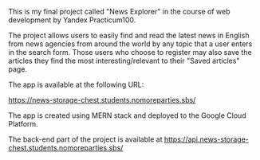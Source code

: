 This is my final project called "News Explorer" in the course of web development by Yandex Practicum100.

The project allows users to easily find and read the latest news in English from news agencies from around the world by any topic that a user enters in the search form. 
Those users who choose to register may also save the articles they find the most interesting/relevant to their "Saved articles" page. 

The app is available at the following URL:

https://news-storage-chest.students.nomoreparties.sbs/

The app is created using MERN stack and deployed to the Google Cloud Platform.

The back-end part of the project is available at https://api.news-storage-chest.students.nomoreparties.sbs/